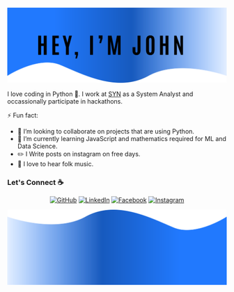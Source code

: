 ![alt text](./Images/top.svg)

I love coding in Python :snake:. I work at [SYN](https://www.syn.com.br/) as a System Analyst and occassionally participate in hackathons.

⚡ Fun fact:
- 👯 I’m looking to collaborate on projects that are using Python.
- 🌱 I’m currently learning JavaScript and mathematics required for ML and Data Science.
- :pencil2: I Write posts on instagram on free days.
- :musical_note: I love to hear folk music.


### Let's Connect :coffee:
<p align="center">
	<a href="https://github.com/JohnElvisMedeirosCosta"><img src="https://img.icons8.com/bubbles/50/000000/github.png" alt="GitHub"/></a>
	<a href="https://www.linkedin.com/in/john-elvis-medeiros-costa-69258a124/"><img src="https://img.icons8.com/bubbles/50/000000/linkedin.png" alt="LinkedIn"/></a>
	<a href="https://www.facebook.com/john.elvis.37/"><img src="https://img.icons8.com/bubbles/50/000000/facebook-new.png" alt="Facebook"/></a>
	<a href="https://www.instagram.com/johnelviscosta/"><img src="https://img.icons8.com/bubbles/50/000000/instagram.png" alt="Instagram"/></a>
</p>

![alt text](./Images/bottom.svg)
